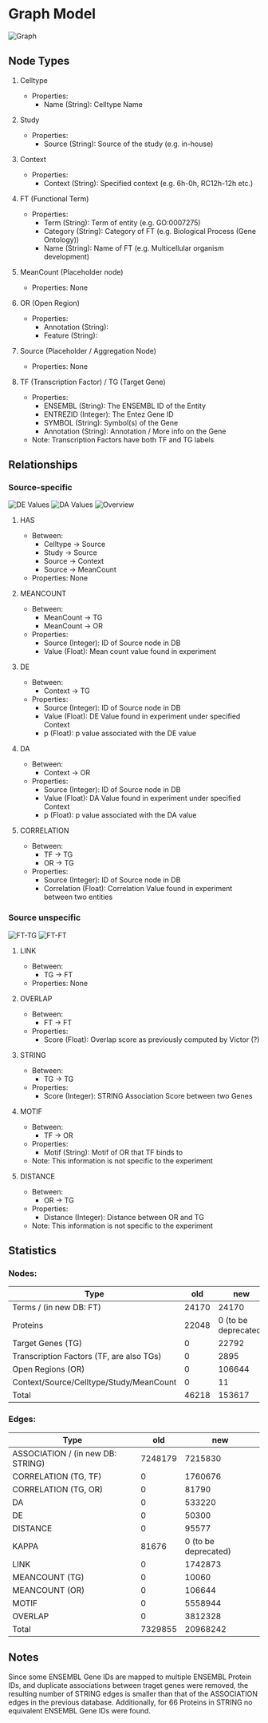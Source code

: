 # Graph Model

![Graph](./figs/model/graph_v5.4_presentation.png)

## Node Types
1. Celltype
    * Properties:
        - Name (String): Celltype Name

2. Study
    * Properties:
        - Source (String): Source of the study (e.g. in-house)

3. Context
    * Properties:
        - Context (String): Specified context (e.g. 6h-0h, RC12h-12h etc.)

4. FT (Functional Term)
    * Properties:
        - Term (String): Term of entity (e.g. GO:0007275)
        - Category (String): Category of FT (e.g. Biological Process (Gene Ontology))
        - Name (String): Name of FT (e.g. Multicellular organism development)

5. MeanCount (Placeholder node)
    * Properties: None

6. OR (Open Region)
    * Properties:
        - Annotation (String):
        - Feature (String):

7. Source (Placeholder / Aggregation Node)
    * Properties: None
    
8. TF (Transcription Factor) / TG (Target Gene)
    * Properties:
        - ENSEMBL (String): The ENSEMBL ID of the Entity
        - ENTREZID (Integer): The Entez Gene ID
        - SYMBOL (String): Symbol(s) of the Gene
        - Annotation (String): Annotation / More info on the Gene
    * Note: Transcription Factors have both TF and TG labels

## Relationships

### Source-specific

![DE Values](./figs/model/graph_v5.3_DE.png)
![DA Values](./figs/model/graph_v5.3_DA.png)
![Overview](./figs/model/graph_v5.3_overview.png)

1. HAS 
    * Between:
        - Celltype -> Source
        - Study -> Source
        - Source -> Context
        - Source -> MeanCount
    * Properties: None

2. MEANCOUNT
    * Between:
        - MeanCount -> TG
        - MeanCount -> OR
    * Properties:
        - Source (Integer): ID of Source node in DB
        - Value (Float): Mean count value found in experiment

3. DE
    * Between:
        - Context -> TG
    * Properties:
        - Source (Integer): ID of Source node in DB
        - Value (Float): DE Value found in experiment under specified Context
        - p (Float): p value associated with the DE value

4. DA
    * Between:
        - Context -> OR
    * Properties:
        - Source (Integer): ID of Source node in DB
        - Value (Float): DA Value found in experiment under specified Context
        - p (Float): p value associated with the DA value

5. CORRELATION
    * Between:
        - TF -> TG
        - OR -> TG
    * Properties:
        - Source (Integer): ID of Source node in DB
        - Correlation (Float): Correlation Value found in experiment between two entities


### Source unspecific

![FT-TG](./figs/model/graph_v5.3_ft_tg.png)
![FT-FT](./figs/model/graph_v5.3_ft_ft.png)

1. LINK
    * Between:
        - TG -> FT
    * Properties: None

2. OVERLAP
    * Between:
        - FT -> FT
    * Properties:
        - Score (Float): Overlap score as previously computed by Victor (?)

3. STRING
    * Between:
        - TG -> TG
    * Properties:
        - Score (Integer): STRING Association Score between two Genes

4. MOTIF
    * Between:
        - TF -> OR
    * Properties:
        - Motif (String): Motif of OR that TF binds to
    * Note: This information is not specific to the experiment

5. DISTANCE
    * Between:
        - OR -> TG
    * Properties:
        - Distance (Integer): Distance between OR and TG
    * Note: This information is not specific to the experiment

## Statistics

### Nodes:
| Type | old | new |
| --- | --- | --- |
| Terms / (in new DB: FT) | 24170 | 24170 |
| Proteins | 22048 | 0 (to be deprecated) |
| Target Genes (TG) | 0 | 22792 |
| Transcription Factors (TF, are also TGs) | 0 | 2895 |
| Open Regions (OR) | 0 | 106644 |
| Context/Source/Celltype/Study/MeanCount | 0 | 11 |
| Total | 46218 | 153617  |

### Edges:
| Type | old | new |
| --- | --- | --- |
| ASSOCIATION / (in new DB: STRING) | 7248179 | 7215830 |
| CORRELATION (TG, TF) | 0 | 1760676 |
| CORRELATION (TG, OR) | 0 | 81790 |
| DA | 0 | 533220 |
| DE | 0 | 50300 |
| DISTANCE | 0 | 95577 |
| KAPPA | 81676 | 0 (to be deprecated) |
| LINK | 0 | 1742873 |
| MEANCOUNT (TG) | 0 | 10060 |
| MEANCOUNT (OR) | 0 | 106644 |
| MOTIF | 0 | 5558944 |
| OVERLAP | 0 | 3812328 |
| Total | 7329855 | 20968242 |

## Notes

Since some ENSEMBL Gene IDs are mapped to multiple ENSEMBL Protein IDs, and duplicate associations between traget genes were removed, the resulting number of STRING edges is smaller than that of the ASSOCIATION edges in the previous database. Additionally, for 66 Proteins in STRING no equivalent ENSEMBL Gene IDs were found.
